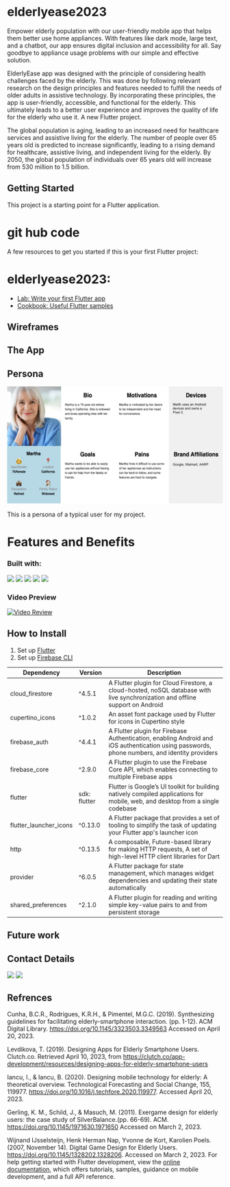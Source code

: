 # elderlyease2023
Empower elderly population with our user-friendly mobile app that helps them better use home appliances. With features like dark mode, large text, and a chatbot, our app ensures digital inclusion and accessibility for all. Say goodbye to appliance usage problems with our simple and effective solution.

ElderlyEase app was designed with the principle of considering health challenges faced by the elderly. This was done by following relevant research on the design principles and features needed to fulfill the needs of older adults in assistive technology. By incorporating these principles, the app is user-friendly, accessible, and functional for the elderly. This ultimately leads to a better user experience and improves the quality of life for the elderly who use it.
A new Flutter project.

The global population is aging, leading to an increased need for healthcare services and assistive living for the elderly.
The number of people over 65 years old is predicted to increase significantly, leading to a rising demand for healthcare, assistive living, and independent living for the elderly.
By 2050, the global population of individuals over 65 years old will increase from 530 million to 1.5 billion.
## Getting Started

This project is a starting point for a Flutter application.

# git hub code
A few resources to get you started if this is your first Flutter project:

# elderlyease2023:
- [Lab: Write your first Flutter app](https://docs.flutter.dev/get-started/codelab)
- [Cookbook: Useful Flutter samples](https://docs.flutter.dev/cookbook)



## Wireframes



## The App
## Persona
![Elderlyease Personaa](Photos/Elderlyease%20Personaa.png)

This is a persona of a typical user for my project.

# Features and Benefits

### Built with:
<p align="left">
  <a href="https://github.com/openai/gpt-3" target="_blank"><img src="https://img.shields.io/badge/-ChatGPT-181717?style=flat-square&logo=OpenAI&logoColor=white"></a>
  <a href="https://quicktype.io/" target="_blank"><img src="https://img.shields.io/badge/-Quicktype-181717?style=flat-square&logo=QuickType&logoColor=white"></a>
  <a href="https://flutter.dev/" target="_blank"><img src="https://img.shields.io/badge/-Flutter-181717?style=flat-square&logo=Flutter&logoColor=white"></a>
  <a href="https://www.sketch.com/" target="_blank"><img src="https://img.shields.io/badge/-Freeform-181717?style=flat-square&logo=Sketch&logoColor=white"></a>
  <a href="https://firebase.google.com/" target="_blank"><img src="https://img.shields.io/badge/-Firebase-181717?style=flat-square&logo=Firebase&logoColor=white"></a>
</p>

### Video Preview

[![Video Review](https://img.youtube.com/vi/ljsWJjbXzJY/0.jpg)](https://www.youtube.com/watch?v=ljsWJjbXzJY)

## How to Install

1. Set up [Flutter](https://docs.flutter.dev/get-started/install?gclid=CjwKCAjwrpOiBhBVEiwA_473dEAxiLj1v1zfJi601lvxA4a9l5qxszzMT83qlJK_O_HbWxxZ_m51IxoC8rMQAvD_BwE&gclsrc=aw.ds)
2. Set up [Firebase CLI](https://firebase.google.com/docs/flutter/setup?platform=ios)


| Dependency | Version | Description |
| --- | --- | --- |
| cloud_firestore | ^4.5.1 |A Flutter plugin for Cloud Firestore, a cloud-hosted, noSQL database with live synchronization and offline support on Android|
| cupertino_icons | ^1.0.2 | An asset font package used by Flutter for icons in Cupertino style |
| firebase_auth | ^4.4.1 | A Flutter plugin for Firebase Authentication, enabling Android and iOS authentication using passwords, phone numbers, and identity providers |
| firebase_core | ^2.9.0 | A Flutter plugin to use the Firebase Core API, which enables connecting to multiple Firebase apps|
| flutter | sdk: flutter | Flutter is Google’s UI toolkit for building natively compiled applications for mobile, web, and desktop from a single codebase|
| flutter_launcher_icons | ^0.13.0 | A Flutter package that provides a set of tooling to simplify the task of updating your Flutter app's launcher icon |
| http | ^0.13.5 | A composable, Future-based library for making HTTP requests, A set of high-level HTTP client libraries for Dart |
| provider | ^6.0.5 | A Flutter package for state management, which manages widget dependencies and updating their state automatically |
| shared_preferences | ^2.1.0 | A Flutter plugin for reading and writing simple key-value pairs to and from persistent storage|

## Future work
## Contact Details

[<img src="https://img.icons8.com/color/48/000000/gmail.png"/>](mailto:giloo1047@gmail.com)
[<img src="https://img.icons8.com/color/48/000000/linkedin.png"/>](https://www.linkedin.com/in/gil-adda-16385510b/)


## Refrences
Cunha, B.C.R., Rodrigues, K.R.H., & Pimentel, M.G.C. (2019). Synthesizing guidelines for facilitating elderly-smartphone interaction.  (pp. 1-12). ACM Digital Library. https://doi.org/10.1145/3323503.3349563 Accessed on April 20, 2023.

Levdikova, T. (2019). Designing Apps for Elderly Smartphone Users. Clutch.co. Retrieved April 10, 2023, from https://clutch.co/app-development/resources/designing-apps-for-elderly-smartphone-users

Iancu, I., & Iancu, B. (2020). Designing mobile technology for elderly: A theoretical overview. Technological Forecasting and Social Change, 155, 119977. https://doi.org/10.1016/j.techfore.2020.119977. Accessed April 20, 2023.

Gerling, K. M., Schild, J., & Masuch, M. (2011). Exergame design for elderly users: the case study of SilverBalance.(pp. 66-69). ACM. https://doi.org/10.1145/1971630.1971650 Accessed on March 2, 2023.

Wijnand IJsselsteijn, Henk Herman Nap, Yvonne de Kort, Karolien Poels. (2007, November 14). Digital Game Design for Elderly Users. https://doi.org/10.1145/1328202.1328206. Accessed on March 2, 2023.
For help getting started with Flutter development, view the
[online documentation](https://docs.flutter.dev/), which offers tutorials,
samples, guidance on mobile development, and a full API reference.
